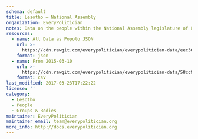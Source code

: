 ```yaml
---
schema: default
title: Lesotho — National Assembly
organization: EveryPolitician
notes: Data on the people within the National Assembly legislature of Lesotho.
resources:
  - name: All Data as Popolo JSON
    url: >-
      https://cdn.rawgit.com/everypolitician/everypolitician-data/eec36e7d4384fc2fafff2c92b232ebccf0d518fb/data/Lesotho/Assembly/ep-popolo-v1.0.json
    format: json
  - name: From 2015-03-10
    url: >-
      https://cdn.rawgit.com/everypolitician/everypolitician-data/58cc9fb33e331fe6faa6db14cf9560e506d01b78/data/Lesotho/Assembly/term-9.csv
    format: csv
last_modified: 2017-03-23T17:22:22
license: ''
category:
  - Lesotho
  - People
  - Groups & Bodies
maintainer: EveryPolitician
maintainer_email: team@everypolitician.org
more_info: http://docs.everypolitician.org
---
```

